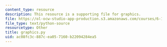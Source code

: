 ```yaml
---
content_type: resource
description: This resource is a supporting file for graphics.
file: https://ol-ocw-studio-app-production.s3.amazonaws.com/courses/6-189-a-gentle-introduction-to-programming-using-python-january-iap-2011/ac08fc3c887cea057160b22094284ea5_graphics.py
file_type: text/python-source
resourcetype: Other
title: graphics.py
uid: ac08fc3c-887c-ea05-7160-b22094284ea5
---
```


